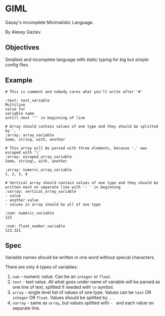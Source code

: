 # GIML

Gazay's incomplete Minimalistic Language.

By Alexey Gaziev.

## Objectives

Smallest and incomplete language with static typing for big but simple config files.

## Example

```giml
# This is comment and nobody cares what you'll write after '#'

:text: text_variable
Multiline
value for
variable name
untill next '"' in beginning of line

# Array should contain values of one type and they should be splitted by ', '
:array: array_variable
Some, string, with, another

# This array will be parsed with three elements, because ',' was escaped with '\'
:array: escaped_array_variable
Some, string\, with, another

:array: numeric_array_variable
1, 2, 3, 4

# Vertical array should contain values of one type and they should be written each on separate line with '- ' in beginning
:varray: vertical_array_variable
- value
- another value
- values in array should be all of one type

:num: numeric_variable
123

:num: float_number_variable
123.321
```

## Spec

Variable names should be written in one word without special characters.

There are only 4 types of variables:

1. `num`    - numeric value. Can be an `integer` or `float`.
2. `text`   - text value. All what goes under name of variable will be parsed as one line of text, splitted if needed with `\n` symbol.
3. `array`  - single level list of values of one type. Values can be `text` OR `integer` OR `float`. Values should be splitted by `, `.
4. `varray` - same as `array`, but values splitted with `- ` and each value on separate line.

